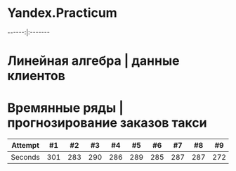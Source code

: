 # Yandex.Practicum
------:|:-------
# Линейная алгебра | данные клиентов 
# Времянные ряды | прогнозирование заказов такси
Attempt | #1 | #2 | #3 | #4 | #5 | #6 | #7 | #8 | #9 | #10 | #11
--- | --- | --- | --- |--- |--- |--- |--- |--- |--- |--- |---
Seconds | 301 | 283 | 290 | 286 | 289 | 285 | 287 | 287 | 272 | 276 | 269
